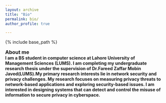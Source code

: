 ```yaml
---
layout: archive
title: "Bio"
permalink: bio/
author_profile: true

---
```


<style type='text/css'>
h2, h3, h4, h5, h6 {margin: 0;}
.br {display: block; margin-bottom: 0em; margin: 0;} 
</style>

{% include base_path %}

### About me
#### I am a BS student in computer science at Lahore University of Management Sciences (LUMS). I am completing my undergraduate research thesis under the supervision of Dr.Fareed Zaffar Mobin Javed(LUMS).My primary research interests lie in network security and privacy challenges. My research focuses on measuring privacy threats to network-based applications and exploring security-based issues. I am interested in designing systems that can detect and control the misuse of information to secure privacy in cyberspace. 
<br/>

